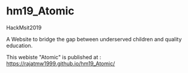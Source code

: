 # hm19_Atomic
HackMsit2019

A Website to bridge the gap between underserved children and quality education.

This webiste "Atomic" is published at : https://rajatmw1999.github.io/hm19_Atomic/

